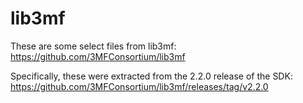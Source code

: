 # lib3mf

These are some select files from lib3mf:
https://github.com/3MFConsortium/lib3mf

Specifically, these were extracted from the 2.2.0 release of the SDK:
https://github.com/3MFConsortium/lib3mf/releases/tag/v2.2.0
